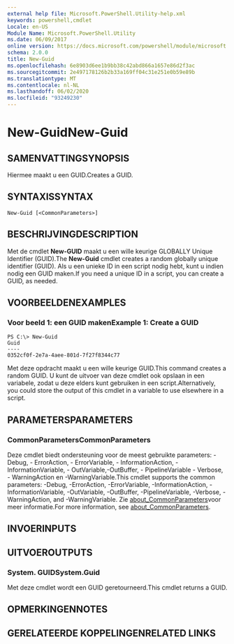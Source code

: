 ```yaml
---
external help file: Microsoft.PowerShell.Utility-help.xml
keywords: powershell,cmdlet
Locale: en-US
Module Name: Microsoft.PowerShell.Utility
ms.date: 06/09/2017
online version: https://docs.microsoft.com/powershell/module/microsoft.powershell.utility/new-guid?view=powershell-5.1&WT.mc_id=ps-gethelp
schema: 2.0.0
title: New-Guid
ms.openlocfilehash: 6e8903d6ee1b9bb38c42abd866a1657e86d2f3ac
ms.sourcegitcommit: 2e497178126b2b33a169ff04c31e251e0b59e89b
ms.translationtype: MT
ms.contentlocale: nl-NL
ms.lasthandoff: 06/02/2020
ms.locfileid: "93249230"
---
```

# <span data-ttu-id="38e8a-103">New-Guid</span><span class="sxs-lookup"><span data-stu-id="38e8a-103">New-Guid</span></span>

## <span data-ttu-id="38e8a-104">SAMENVATTING</span><span class="sxs-lookup"><span data-stu-id="38e8a-104">SYNOPSIS</span></span>
<span data-ttu-id="38e8a-105">Hiermee maakt u een GUID.</span><span class="sxs-lookup"><span data-stu-id="38e8a-105">Creates a GUID.</span></span>

## <span data-ttu-id="38e8a-106">SYNTAXIS</span><span class="sxs-lookup"><span data-stu-id="38e8a-106">SYNTAX</span></span>

```
New-Guid [<CommonParameters>]
```

## <span data-ttu-id="38e8a-107">BESCHRIJVING</span><span class="sxs-lookup"><span data-stu-id="38e8a-107">DESCRIPTION</span></span>
<span data-ttu-id="38e8a-108">Met de cmdlet **New-GUID** maakt u een wille keurige GLOBALLY Unique Identifier (GUID).</span><span class="sxs-lookup"><span data-stu-id="38e8a-108">The **New-Guid** cmdlet creates a random globally unique identifier (GUID).</span></span>
<span data-ttu-id="38e8a-109">Als u een unieke ID in een script nodig hebt, kunt u indien nodig een GUID maken.</span><span class="sxs-lookup"><span data-stu-id="38e8a-109">If you need a unique ID in a script, you can create a GUID, as needed.</span></span>

## <span data-ttu-id="38e8a-110">VOORBEELDEN</span><span class="sxs-lookup"><span data-stu-id="38e8a-110">EXAMPLES</span></span>

### <span data-ttu-id="38e8a-111">Voor beeld 1: een GUID maken</span><span class="sxs-lookup"><span data-stu-id="38e8a-111">Example 1: Create a GUID</span></span>

```
PS C:\> New-Guid
Guid
----
0352cf0f-2e7a-4aee-801d-7f27f8344c77
```

<span data-ttu-id="38e8a-112">Met deze opdracht maakt u een wille keurige GUID.</span><span class="sxs-lookup"><span data-stu-id="38e8a-112">This command creates a random GUID.</span></span>
<span data-ttu-id="38e8a-113">U kunt de uitvoer van deze cmdlet ook opslaan in een variabele, zodat u deze elders kunt gebruiken in een script.</span><span class="sxs-lookup"><span data-stu-id="38e8a-113">Alternatively, you could store the output of this cmdlet in a variable to use elsewhere in a script.</span></span>

## <span data-ttu-id="38e8a-114">PARAMETERS</span><span class="sxs-lookup"><span data-stu-id="38e8a-114">PARAMETERS</span></span>

### <span data-ttu-id="38e8a-115">CommonParameters</span><span class="sxs-lookup"><span data-stu-id="38e8a-115">CommonParameters</span></span>
<span data-ttu-id="38e8a-116">Deze cmdlet biedt ondersteuning voor de meest gebruikte parameters: -Debug, - ErrorAction, - ErrorVariable, - InformationAction, -InformationVariable, - OutVariable,-OutBuffer, - PipelineVariable - Verbose, - WarningAction en -WarningVariable.</span><span class="sxs-lookup"><span data-stu-id="38e8a-116">This cmdlet supports the common parameters: -Debug, -ErrorAction, -ErrorVariable, -InformationAction, -InformationVariable, -OutVariable, -OutBuffer, -PipelineVariable, -Verbose, -WarningAction, and -WarningVariable.</span></span> <span data-ttu-id="38e8a-117">Zie [about_CommonParameters](../Microsoft.PowerShell.Core/About/about_CommonParameters.md)voor meer informatie.</span><span class="sxs-lookup"><span data-stu-id="38e8a-117">For more information, see [about_CommonParameters](../Microsoft.PowerShell.Core/About/about_CommonParameters.md).</span></span>

## <span data-ttu-id="38e8a-118">INVOER</span><span class="sxs-lookup"><span data-stu-id="38e8a-118">INPUTS</span></span>

## <span data-ttu-id="38e8a-119">UITVOER</span><span class="sxs-lookup"><span data-stu-id="38e8a-119">OUTPUTS</span></span>

### <span data-ttu-id="38e8a-120">System. GUID</span><span class="sxs-lookup"><span data-stu-id="38e8a-120">System.Guid</span></span>
<span data-ttu-id="38e8a-121">Met deze cmdlet wordt een GUID geretourneerd.</span><span class="sxs-lookup"><span data-stu-id="38e8a-121">This cmdlet returns a GUID.</span></span>

## <span data-ttu-id="38e8a-122">OPMERKINGEN</span><span class="sxs-lookup"><span data-stu-id="38e8a-122">NOTES</span></span>

## <span data-ttu-id="38e8a-123">GERELATEERDE KOPPELINGEN</span><span class="sxs-lookup"><span data-stu-id="38e8a-123">RELATED LINKS</span></span>
